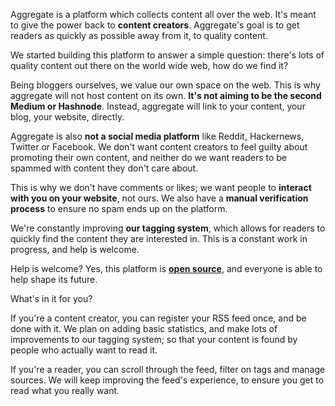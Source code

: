 Aggregate is a platform which collects content all over the web.
It's meant to give the power back to **content creators**.
Aggregate's goal is to get readers as quickly as possible away from it, to quality content.

We started building this platform to answer a simple question: 
there's lots of quality content out there on the world wide web, 
how do we find it?

Being bloggers ourselves, we value our own space on the web. 
This is why aggregate will not host content on its own.
**It's not aiming to be the second Medium or Hashnode**.
Instead, aggregate will link to your content, your blog, your website, directly.

Aggregate is also **not a social media platform** like Reddit, Hackernews, Twitter or Facebook.
We don't want content creators to feel guilty about promoting their own content,
and neither do we want readers to be spammed with content they don't care about.

This is why we don't have comments or likes; we want people to **interact with you on your website**, not ours.
We also have a **manual verification process** to ensure no spam ends up on the platform.

We're constantly improving **our tagging system**,
which allows for readers to quickly find the content they are interested in.
This is a constant work in progress, and help is welcome.

Help is welcome? Yes, this platform is **[open source](https://github.com/brendt/aggregate.stitcher.io)**,
and everyone is able to help shape its future.

What's in it for you?

If you're a content creator, you can register your RSS feed once, and be done with it.
We plan on adding basic statistics, and make lots of improvements to our tagging system; 
so that your content is found by people who actually want to read it. 

If you're a reader, you can scroll through the feed, filter on tags and manage sources.
We will keep improving the feed's experience, to ensure you get to read what you really want.
